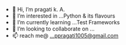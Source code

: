 - 👋 Hi, I’m pragati k. A.
- 👀 I’m interested in ...Python & its flavours
- 🌱 I’m currently learning ...Test Frameworks 
- 💞️ I’m looking to collaborate on ...
- 📫 reach me@ ...ppragati1005@gmail.com

<!---
ppragati1005/ppragati1005 is a ✨ special ✨ repository because its `README.md` (this file) appears on your GitHub profile.
You can click the Preview link to take a look at your changes.
--->
